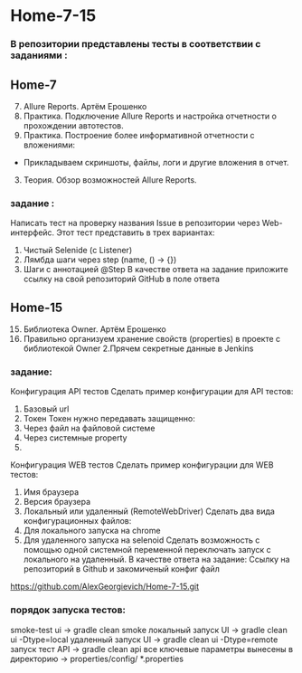 # Home-7-15
### В репозитории представлены тесты в соответствии с заданиями :
## Home-7
7. Allure Reports. Артём Ерошенко
1. Практика. Подключение Allure Reports и настройка отчетности о прохождении автотестов.
2. Практика. Построение более информативной отчетности c вложениями:
- Прикладываем скриншоты, файлы, логи и другие вложения в отчет.
3. Теория. Обзор возможностей Allure Reports.
### задание :
Написать тест на проверку названия Issue в репозитории через Web-интерфейс.
Этот тест представить в трех вариантах:
1. Чистый Selenide (с Listener)
2. Лямбда шаги через step (name, () -> {})
3. Шаги с аннотацией @Step
В качестве ответа на задание приложите ссылку на свой репозиторий GitHub в поле ответа

## Home-15
15. Библиотека Owner. Артём Ерошенко
1. Правильно организуем хранение свойств (properties) в проекте с библиотекой Owner
2.Прячем секретные данные в Jenkins
### задание:
Конфигурация API тестов
Сделать пример конфигурации для API тестов:
1. Базовый url
2. Токен
Токен нужно передавать защищенно:
1. Через файл на файловой системе
2. Через системные property
3. 
Конфигурация WEB тестов
Сделать пример конфигурации для WEB тестов:
1. Имя браузера
2. Версия браузера
3. Локальный или удаленный (RemoteWebDriver)
Сделать два вида конфигурационных файлов:
1. Для локального запуска на chrome
2. Для удаленного запуска на selenoid
Сделать возможность с помощью одной системной переменной переключать запуск с локального на удаленный.
В качестве ответа на задание:
Ссылку на репозиторий в Github и  закомиченый конфиг файл

https://github.com/AlexGeorgievich/Home-7-15.git

### порядок запуска тестов:
 smoke-test             ui   -> gradle clean smoke 
локальный запуск UI  -> gradle clean ui -Dtype=local
удаленный запуск UI  -> gradle clean ui -Dtype=remote
запуск тест API        -> gradle clean api
все ключевые параметры вынесены в директорию ->  properties/config/ *.properties

